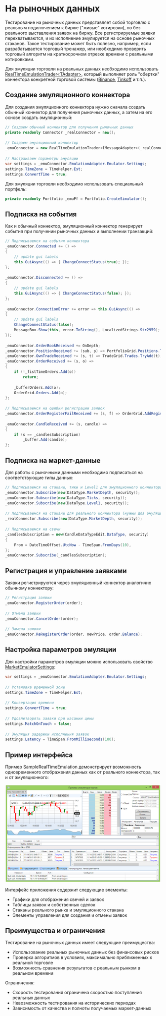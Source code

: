 # На рыночных данных

Тестирование на рыночных данных представляет собой торговлю с реальным подключением к бирже ("живые" котировки), но без реального выставления заявок на биржу. Все регистрируемые заявки перехватываются, и их исполнение эмулируется на основе рыночных стаканов. Такое тестирование может быть полезно, например, если разрабатывается торговый тренажер, или необходимо проверить торговый алгоритм на краткосрочном отрезке времени с реальными котировками.

Для эмуляции торговли на реальных данных необходимо использовать [RealTimeEmulationTrader\<TAdapter\>](xref:StockSharp.Algo.Testing.RealTimeEmulationTrader`1), который выполняет роль "обертки" коннектора конкретной торговой системы ([Binance](../connectors/crypto_exchanges/binance.md), [Tinkoff](../connectors/russia/tinkoff.md) и т.п.).

## Создание эмуляционного коннектора

Для создания эмуляционного коннектора нужно сначала создать обычный коннектор для получения рыночных данных, а затем на его основе создать эмуляционный:

```csharp
// Создаем обычный коннектор для получения рыночных данных
private readonly Connector _realConnector = new();

// Создаем эмуляционный коннектор
_emuConnector = new RealTimeEmulationTrader<IMessageAdapter>(_realConnector.Adapter, _realConnector, _emuPf, false);

// Настраиваем параметры эмуляции
var settings = _emuConnector.EmulationAdapter.Emulator.Settings;
settings.TimeZone = TimeHelper.Est;
settings.ConvertTime = true;
```

Для эмуляции торговли необходимо использовать специальный портфель:

```csharp
private readonly Portfolio _emuPf = Portfolio.CreateSimulator();
```

## Подписка на события

Как и обычный коннектор, эмуляционный коннектор генерирует события при получении рыночных данных и выполнении транзакций:

```csharp
// Подписываемся на события коннектора
_emuConnector.Connected += () =>
{
	// update gui labels
	this.GuiAsync(() => { ChangeConnectStatus(true); });
};

_emuConnector.Disconnected += () =>
{
	// update gui labels
	this.GuiAsync(() => { ChangeConnectStatus(false); });
};

_emuConnector.ConnectionError += error => this.GuiAsync(() =>
{
	// update gui labels
	ChangeConnectStatus(false);
	MessageBox.Show(this, error.ToString(), LocalizedStrings.Str2959);
});

_emuConnector.OrderBookReceived += OnDepth;
_emuConnector.PositionReceived += (sub, p) => PortfolioGrid.Positions.TryAdd(p);
_emuConnector.OwnTradeReceived += (s, t) => TradeGrid.Trades.TryAdd(t);
_emuConnector.OrderReceived += (s, o) =>
{
	if (!_fistTimeOrders.Add(o))
		return;

	_bufferOrders.Add(o);
	OrderGrid.Orders.Add(o);
};

// Подписываемся на ошибки регистрации заявок
_emuConnector.OrderRegisterFailReceived += (s, f) => OrderGrid.AddRegistrationFail(f);

_emuConnector.CandleReceived += (s, candle) =>
{
	if (s == _candlesSubscription)
		_buffer.Add(candle);
};
```

## Подписка на маркет-данные

Для работы с рыночными данными необходимо подписаться на соответствующие типы данных:

```csharp
// Подписываемся на стаканы, тики и Level1 для эмуляционного коннектора
_emuConnector.Subscribe(new(DataType.MarketDepth, security));
_emuConnector.Subscribe(new(DataType.Ticks, security));
_emuConnector.Subscribe(new(DataType.Level1, security));

// Подписываемся на стаканы для реального коннектора (нужны для эмуляции)
_realConnector.Subscribe(new(DataType.MarketDepth, security));

// Подписываемся на свечи
_candlesSubscription = new(CandleDataTypeEdit.DataType, security)
{
	From = DateTimeOffset.UtcNow - TimeSpan.FromDays(10),
};
_emuConnector.Subscribe(_candlesSubscription);
```

## Регистрация и управление заявками

Заявки регистрируются через эмуляционный коннектор аналогично обычному коннектору:

```csharp
// Регистрация заявки
_emuConnector.RegisterOrder(order);

// Отмена заявки
_emuConnector.CancelOrder(order);

// Замена заявки
_emuConnector.ReRegisterOrder(order, newPrice, order.Balance);
```

## Настройка параметров эмуляции

Для настройки параметров эмуляции можно использовать свойство [MarketEmulatorSettings](xref:StockSharp.Algo.Testing.MarketEmulatorSettings):

```csharp
var settings = _emuConnector.EmulationAdapter.Emulator.Settings;

// Установка временной зоны
settings.TimeZone = TimeHelper.Est;

// Конвертация времени
settings.ConvertTime = true;

// Удовлетворять заявки при касании цены
settings.MatchOnTouch = false;

// Эмуляция задержки исполнения заявок
settings.Latency = TimeSpan.FromMilliseconds(100);
```

## Пример интерфейса

Пример SampleRealTimeEmulation демонстрирует возможность одновременного отображения данных как от реального коннектора, так и от эмуляционного:

![sample realtime emulation](../../../images/sample_realtime_emulation.png)

Интерфейс приложения содержит следующие элементы:
- Графики для отображения свечей и заявок
- Таблицы заявок и собственных сделок
- Стаканы реального рынка и эмуляционного стакана
- Элементы управления для создания и отмены заявок

## Преимущества и ограничения

Тестирование на рыночных данных имеет следующие преимущества:
- Использование реальных рыночных данных без финансовых рисков
- Проверка алгоритмов в условиях, максимально приближенных к реальной торговле
- Возможность сравнения результатов с реальным рынком в реальном времени

Ограничения:
- Скорость тестирования ограничена скоростью поступления реальных данных
- Невозможность тестирования на исторических периодах
- Зависимость от качества и полноты получаемых маркет-данных